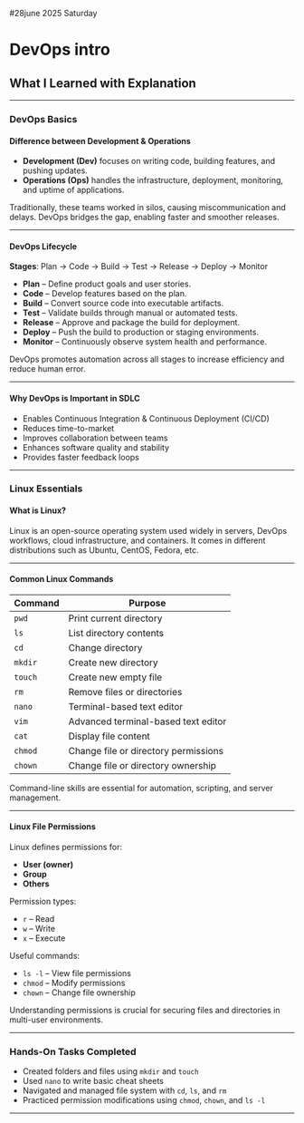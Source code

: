 #28june 2025 Saturday

# DevOps  intro


## What I Learned with Explanation

---

### DevOps Basics

#### Difference between Development & Operations

- **Development (Dev)** focuses on writing code, building features, and pushing updates.
- **Operations (Ops)** handles the infrastructure, deployment, monitoring, and uptime of applications.

Traditionally, these teams worked in silos, causing miscommunication and delays. DevOps bridges the gap, enabling faster and smoother releases.

---

#### DevOps Lifecycle

**Stages**: Plan → Code → Build → Test → Release → Deploy → Monitor

- **Plan** – Define product goals and user stories.
- **Code** – Develop features based on the plan.
- **Build** – Convert source code into executable artifacts.
- **Test** – Validate builds through manual or automated tests.
- **Release** – Approve and package the build for deployment.
- **Deploy** – Push the build to production or staging environments.
- **Monitor** – Continuously observe system health and performance.

DevOps promotes automation across all stages to increase efficiency and reduce human error.

---

#### Why DevOps is Important in SDLC

- Enables Continuous Integration & Continuous Deployment (CI/CD)
- Reduces time-to-market
- Improves collaboration between teams
- Enhances software quality and stability
- Provides faster feedback loops

---

### Linux Essentials

#### What is Linux?

Linux is an open-source operating system used widely in servers, DevOps workflows, cloud infrastructure, and containers. It comes in different distributions such as Ubuntu, CentOS, Fedora, etc.

---

#### Common Linux Commands

| Command   | Purpose                                |
|-----------|----------------------------------------|
| `pwd`     | Print current directory                |
| `ls`      | List directory contents                |
| `cd`      | Change directory                       |
| `mkdir`   | Create new directory                   |
| `touch`   | Create new empty file                  |
| `rm`      | Remove files or directories            |
| `nano`    | Terminal-based text editor             |
| `vim`     | Advanced terminal-based text editor    |
| `cat`     | Display file content                   |
| `chmod`   | Change file or directory permissions   |
| `chown`   | Change file or directory ownership     |

Command-line skills are essential for automation, scripting, and server management.

---

#### Linux File Permissions

Linux defines permissions for:
- **User (owner)**
- **Group**
- **Others**

Permission types:
- `r` – Read
- `w` – Write
- `x` – Execute

Useful commands:
- `ls -l` – View file permissions
- `chmod` – Modify permissions
- `chown` – Change file ownership

Understanding permissions is crucial for securing files and directories in multi-user environments.

---

### Hands-On Tasks Completed

- Created folders and files using `mkdir` and `touch`
- Used `nano` to write basic cheat sheets
- Navigated and managed file system with `cd`, `ls`, and `rm`
- Practiced permission modifications using `chmod`, `chown`, and `ls -l`

---



